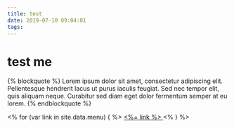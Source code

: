 ```yaml
---
title: test
date: 2019-07-10 09:04:01
tags:
---
```


# test me

{% blockquote %}
Lorem ipsum dolor sit amet, consectetur adipiscing elit. Pellentesque hendrerit lacus ut purus iaculis feugiat. Sed nec tempor elit, quis aliquam neque. Curabitur sed diam eget dolor fermentum semper at eu lorem.
{% endblockquote %}

<% for (var link in site.data.menu) { %>
<a href="<%= site.data.menu[link] %>"> <%= link %> </a>
<% } %>
